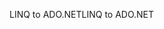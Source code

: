 <span data-ttu-id="34b4f-101">LINQ to ADO.NET</span><span class="sxs-lookup"><span data-stu-id="34b4f-101">LINQ to ADO.NET</span></span>